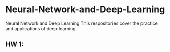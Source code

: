 # Neural-Network-and-Deep-Learning
Neural Network and Deep Learning 
This respositories cover the practice and applications of deep learning.
## HW 1: 
